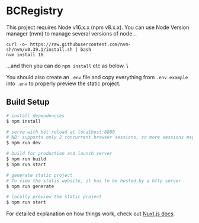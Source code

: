 # BCRegistry

This project requires Node v16.x.x (npm v8.x.x). You can use Node Version manager (nvm) to manage several versions of node...
```
curl -o- https://raw.githubusercontent.com/nvm-sh/nvm/v0.39.1/install.sh | bash
nvm install 16
```
...and then you can do `npm install` etc as below. \

You should also create an `.env` file and copy everything from `.env.example` into `.env` to properly preview the 
static project.

## Build Setup

```bash
# install dependencies
$ npm install

# serve with hot reload at localhost:8080
# NB: supports only 2 concurrent browser sessions, so more sessions may display strangely or not at all
$ npm run dev

# build for production and launch server
$ npm run build
$ npm run start
```
```bash
# generate static project
# To view the statis website, it has to be hosted by a http server
$ npm run generate

# locally preview the static project
$ npm run start
```

For detailed explanation on how things work, check out [Nuxt.js docs](https://nuxtjs.org).
